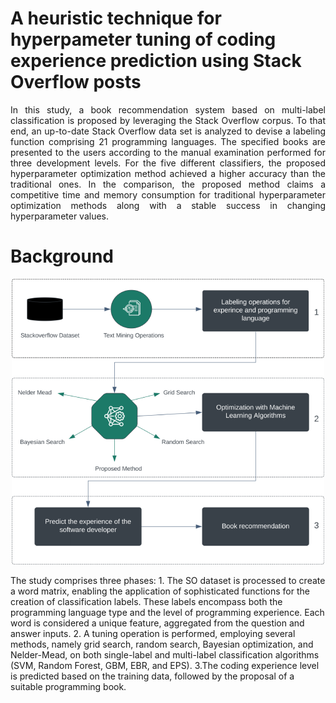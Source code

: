 # A heuristic technique for hyperpameter tuning of coding experience prediction using Stack Overflow posts
<p align="justify">In this study, a book recommendation system based on multi-label classification is proposed by leveraging the Stack Overflow corpus. To that end, an up-to-date Stack Overflow data set is analyzed to devise a labeling function comprising 21 programming languages. The specified books are presented to the users according to the manual examination performed for three development levels. For the five different classifiers, the proposed hyperparameter optimization method achieved a higher accuracy than the traditional ones. In the comparison, the proposed method claims a competitive time and memory consumption for traditional hyperparameter optimization methods along with a stable success in changing hyperparameter values.</p>

# Background
<p align="center">
  <img src="https://github.com/fatmaaltinsoy/a-heuristic-technique-for-hyperpameter-tuning/blob/main/background.png" alt="resim açıklaması">
</p>
The study comprises three phases:
1. The SO dataset is processed to create a word matrix, enabling the application of sophisticated functions for the creation of classification labels. These labels encompass both the programming language type and the level of programming experience. Each word is considered a unique feature, aggregated from the question and answer inputs.
2. A tuning operation is performed, employing several methods, namely grid search, random search, Bayesian optimization, and Nelder-Mead, on both single-label and multi-label classification algorithms (SVM, Random Forest, GBM, EBR, and EPS). 
3.The coding experience level is predicted based on the training data, followed by the proposal of a suitable programming book.
